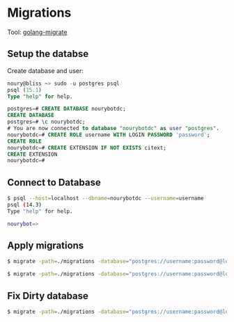 # Migrations

Tool: [golang-migrate](https://github.com/golang-migrate/migrate/tree/master/cmd/migrate)

## Setup the databse
Create database and user:
```sql
noury@bliss ~> sudo -u postgres psql
psql (15.1)
Type "help" for help.

postgres=# CREATE DATABASE nourybotdc;
CREATE DATABASE
postgres=# \c nourybotdc;
# You are now connected to database "nourybotdc" as user "postgres".
nourybotdc=# CREATE ROLE username WITH LOGIN PASSWORD 'password';
CREATE ROLE
nourybotdc=# CREATE EXTENSION IF NOT EXISTS citext;
CREATE EXTENSION
nourybotdc=#
```
## Connect to Database
```sh
$ psql --host=localhost --dbname=nourybotdc --username=username
psql (14.3)
Type "help" for help.

nourybot=> 
```

## Apply migrations
```sh
$ migrate -path=./migrations -database="postgres://username:password@localhost/nourybotdc?sslmode=disable" up
```

```sh
$ migrate -path=./migrations -database="postgres://username:password@localhost/nourybotdc?sslmode=disable" down
```

## Fix Dirty database
```sh
$ migrate -path=./migrations -database="postgres://username:password@localhost/nourybotdc?sslmode=disable" force 1
```
